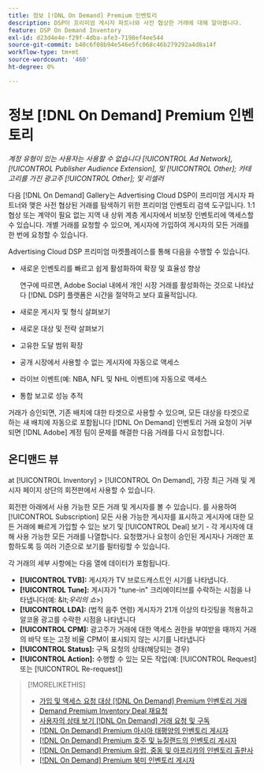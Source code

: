 ```yaml
---
title: 정보 [!DNL On Demand] Premium 인벤토리
description: DSP이 프리미엄 게시자 파트너와 사전 협상한 거래에 대해 알아봅니다.
feature: DSP On Demand Inventory
exl-id: d23d4e4e-f29f-4dba-afe3-7198ef4ee544
source-git-commit: b40c6f08b94e546e5fc068c46b279292a4d8a14f
workflow-type: tm+mt
source-wordcount: '460'
ht-degree: 0%

---
```


# 정보 [!DNL On Demand] Premium 인벤토리

*계정 유형이 있는 사용자는 사용할 수 없습니다 [!UICONTROL Ad Network], [!UICONTROL Publisher Audience Extension], 및 [!UICONTROL Other]; 카테고리를 가진 광고주 [!UICONTROL Other]; 및 리셀러*

다음 [!DNL On Demand] Gallery는 Advertising Cloud DSP이 프리미엄 게시자 파트너와 맺은 사전 협상된 거래를 탐색하기 위한 프리미엄 인벤토리 검색 도구입니다. 1:1 협상 또는 계약이 필요 없는 지역 내 상위 계층 게시자에서 비보장 인벤토리에 액세스할 수 있습니다. 개별 거래를 요청할 수 있으며, 게시자에 가입하여 게시자의 모든 거래를 한 번에 요청할 수 있습니다.

Advertising Cloud DSP 프리미엄 마켓플레이스를 통해 다음을 수행할 수 있습니다.

* 새로운 인벤토리를 빠르고 쉽게 활성화하여 확장 및 효율성 향상

   연구에 따르면, Adobe Social 내에서 개인 시장 거래를 활성화하는 것으로 나타났다 [!DNL DSP] 플랫폼은 시간을 절약하고 보다 효율적입니다.

* 새로운 게시자 및 형식 살펴보기
* 새로운 대상 및 전략 살펴보기
* 고유한 도달 범위 확장
* 공개 시장에서 사용할 수 없는 게시자에 자동으로 액세스
* 라이브 이벤트(예: NBA, NFL 및 NHL 이벤트)에 자동으로 액세스
* 통합 보고로 성능 추적

거래가 승인되면, 기존 배치에 대한 타겟으로 사용할 수 있으며, 모든 대상을 타겟으로 하는 새 배치에 자동으로 포함됩니다 [!DNL On Demand] 인벤토리 거래 요청이 거부되면 [!DNL Adobe] 계정 팀이 문제를 해결한 다음 거래를 다시 요청합니다.

## 온디맨드 뷰

at [!UICONTROL Inventory] > [!UICONTROL On Demand], 가장 최근 거래 및 게시자 <!-- how recent? --> 페이지 상단의 회전판에서 사용할 수 있습니다.

회전판 아래에서 사용 가능한 모든 거래 및 게시자를 볼 수 있습니다. 를 사용하여 [!UICONTROL Subscription] 모든 사용 가능한 게시자를 표시하고 게시자에 대한 모든 거래에 빠르게 가입할 수 있는 보기 및 [!UICONTROL Deal] 보기 - 각 게시자에 대해 사용 가능한 모든 거래를 나열합니다. 요청했거나 요청이 승인된 게시자나 거래만 포함하도록 등 여러 기준으로 보기를 필터링할 수 있습니다.

각 거래의 세부 사항에는 다음 열에 데이터가 포함됩니다.

* **[!UICONTROL TVB]:** 게시자가 TV 브로드캐스트인 시기를 나타냅니다.
* **[!UICONTROL Tune]:** 게시자가 &quot;tune-in&quot; 크리에이티브를 수락하는 시점을 나타냅니다(예: \&lt;*우리의 쇼*\>)
* **[!UICONTROL LDA]:** (법적 음주 연령) 게시자가 21개 이상의 타깃팅을 적용하고 알코올 광고를 수락한 시점을 나타냅니다
* **[!UICONTROL CPM]:** 광고주가 거래에 대한 액세스 권한을 부여받을 때까지 거래의 바닥 또는 고정 비율 CPM이 표시되지 않는 시기를 나타냅니다
* **[!UICONTROL Status]:** 구독 요청의 상태(해당되는 경우)
* **[!UICONTROL Action]:** 수행할 수 있는 모든 작업(예: [!UICONTROL Request] 또는 [!UICONTROL Re-request])

>[!MORELIKETHIS]
>
>* [가입 및 액세스 요청 대상 [!DNL On Demand] Premium 인벤토리 거래](on-demand-inventory-subscribe.md)
>* [Demand Premium Inventory Deal 재요청](on-demand-inventory-rerequest.md)
>* [사용자의 상태 보기 [!DNL On Demand] 거래 요청 및 구독](on-demand-inventory-view-status.md)
>* [[!DNL On Demand] Premium 아시아 태평양의 인벤토리 게시자](on-demand-inventory-publishers-apac.md)
>* [[!DNL On Demand] Premium 호주 및 뉴질랜드의 인벤토리 게시자](on-demand-inventory-publishers-anz.md)
>* [[!DNL On Demand] Premium 유럽, 중동 및 아프리카의 인벤토리 출판사](on-demand-inventory-publishers-emea.md)
>* [[!DNL On Demand] Premium 북미 인벤토리 게시자](on-demand-inventory-publishers-na.md)

